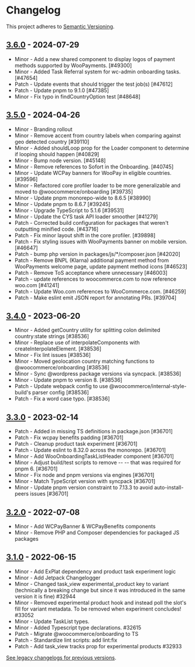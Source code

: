 # Changelog 

This project adheres to [Semantic Versioning](https://semver.org/spec/v2.0.0.html).

## [3.6.0](https://www.npmjs.com/package/@woocommerce/onboarding/v/3.6.0) - 2024-07-29 

-   Minor - Add a new shared component to display logos of payment methods supported by WooPayments. [#49300]
-   Minor - Added Task Referral system for wc-admin onboarding tasks. [#47654]
-   Patch - Update events that should trigger the test job(s) [#47612]
-   Patch - Update pnpm to 9.1.0 [#47385]
-   Minor - Fix typo in findCountryOption test [#48648]

## [3.5.0](https://www.npmjs.com/package/@woocommerce/onboarding/v/3.5.0) - 2024-04-26 

-   Minor - Branding rollout
-   Minor - Remove accent from country labels when comparing against geo detected country [#39110]
-   Minor - Added shouldLoop prop for the Loader component to determine if looping should happen [#40829]
-   Minor - Bump node version. [#45148]
-   Minor - Remove references to Sofort in the Onboarding. [#40745]
-   Minor - Update WCPay banners for WooPay in eligible countries. [#39596]
-   Minor - Refactored core profiler loader to be more generalizable and moved to @woocommerce/onboarding [#39735]
-   Minor - Update pnpm monorepo-wide to 8.6.5 [#38990]
-   Minor - Update pnpm to 8.6.7 [#39245]
-   Minor - Upgrade TypeScript to 5.1.6 [#39531]
-   Minor - Update the CYS task API loader smoother [#41279]
-   Patch - Corrected build configuration for packages that weren't outputting minified code. [#43716]
-   Patch - Fix minor layout shift in the core profiler. [#39898]
-   Patch - Fix styling issues with WooPayments banner on mobile version. [#46647]
-   Patch - bump php version in packages/js/*/composer.json [#42020]
-   Patch - Remove BNPL (Klarna) additional payment method from WooPayments welcome page, update payment method icons [#46523]
-   Patch - Remove ToS acceptance where unnecessary [#46003]
-   Patch - update references to woocommerce.com to now reference woo.com [#41241]
-   Patch - Update Woo.com references to WooCommerce.com. [#46259]
-   Patch - Make eslint emit JSON report for annotating PRs. [#39704]

## [3.4.0](https://www.npmjs.com/package/@woocommerce/onboarding/v/3.4.0) - 2023-06-20 

-   Minor - Added getCountry utility for splitting colon delimited country:state strings [#38536]
-   Minor - Replace use of interpolateComponents with createInterpolateElement. [#38536]
-   Minor - Fix lint issues [#38536]
-   Minor - Moved geolocation country matching functions to @woocommerce/onboarding [#38536]
-   Minor - Sync @wordpress package versions via syncpack. [#38536]
-   Minor - Update pnpm to version 8. [#38536]
-   Patch - Update webpack config to use @woocommerce/internal-style-build's parser config [#38536]
-   Patch - Fix a word case typo. [#38536]

## [3.3.0](https://www.npmjs.com/package/@woocommerce/onboarding/v/3.3.0) - 2023-02-14 

-   Patch - Added in missing TS definitions in package.json [#36701]
-   Patch - Fix wcpay benefits padding [#36701]
-   Patch - Cleanup product task experiment [#36701]
-   Patch - Update eslint to 8.32.0 across the monorepo. [#36701]
-   Minor - Add WooOnboardingTaskListHeader component [#36701]
-   Minor - Adjust build/test scripts to remove -- -- that was required for pnpm 6. [#36701]
-   Minor - Fix node and pnpm versions via engines [#36701]
-   Minor - Match TypeScript version with syncpack [#36701]
-   Minor - Update pnpm version constraint to 7.13.3 to avoid auto-install-peers issues [#36701]

## [3.2.0](https://www.npmjs.com/package/@woocommerce/onboarding/v/3.2.0) - 2022-07-08 

-   Minor - Add WCPayBanner & WCPayBenefits components
-   Minor - Remove PHP and Composer dependencies for packaged JS packages

## [3.1.0](https://www.npmjs.com/package/@woocommerce/onboarding/v/3.1.0) - 2022-06-15 

-   Minor - Add ExPlat dependency and product task experiment logic
-   Minor - Add Jetpack Changelogger
-   Minor - Changed task_view experimental_product key to variant (technically a breaking change but since it was introduced in the same version it is fine) #32944
-   Minor - Removed experimental product hook and instead poll the slot's fill for variant metadata. To be removed when experiment concludes! #33052
-   Minor - Update TaskList types.
-   Minor - Added Typescript type declarations. #32615
-   Patch - Migrate @woocommerce/onboarding to TS
-   Patch - Standardize lint scripts: add lint:fix
-   Patch - Add task_view tracks prop for experimental products #32933

[See legacy changelogs for previous versions](https://github.com/woocommerce/woocommerce/blob/68581955106947918d2b17607a01bdfdf22288a9/packages/js/onboarding/CHANGELOG.md).
